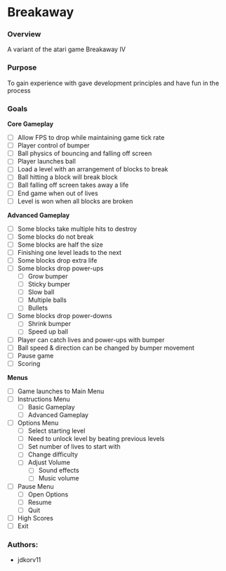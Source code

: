 # Breakaway
### Overview
A variant of the atari game Breakaway IV
### Purpose
To gain experience with gave development principles and have fun in the process
### Goals
**Core Gameplay**
  - [ ] Allow FPS to drop while maintaining game tick rate
  - [ ] Player control of bumper
  - [ ] Ball physics of bouncing and falling off screen
  - [ ] Player launches ball 
  - [ ] Load a level with an arrangement of blocks to break
  - [ ] Ball hitting a block will break block
  - [ ] Ball falling off screen takes away a life
  - [ ] End game when out of lives
  - [ ] Level is won when all blocks are broken

**Advanced Gameplay**
- [ ] Some blocks take multiple hits to destroy
- [ ] Some blocks do not break
- [ ] Some blocks are half the size
- [ ] Finishing one level leads to the next
- [ ] Some blocks drop extra life
- [ ] Some blocks drop power-ups
  - [ ] Grow bumper
  - [ ] Sticky bumper
  - [ ] Slow ball
  - [ ] Multiple balls
  - [ ] Bullets
- [ ] Some blocks drop power-downs
  - [ ] Shrink bumper
  - [ ] Speed up ball
- [ ] Player can catch lives and power-ups with bumper
- [ ] Ball speed & direction can be changed by bumper movement 
- [ ] Pause game
- [ ] Scoring

**Menus**
- [ ] Game launches to Main Menu
- [ ] Instructions Menu
  - [ ] Basic Gameplay
  - [ ] Advanced Gameplay
- [ ] Options Menu
  - [ ] Select starting level
  - [ ] Need to unlock level by beating previous levels
  - [ ] Set number of lives to start with
  - [ ] Change difficulty
  - [ ] Adjust Volume 
    - [ ] Sound effects
    - [ ] Music volume
- [ ] Pause Menu
  - [ ] Open Options
  - [ ] Resume
  - [ ] Quit
- [ ] High Scores
- [ ] Exit

### Authors:
- jdkorv11
